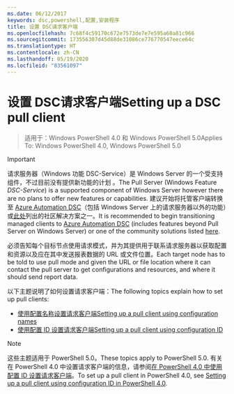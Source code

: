 ```yaml
---
ms.date: 06/12/2017
keywords: dsc,powershell,配置,安装程序
title: 设置 DSC请求客户端
ms.openlocfilehash: 7c68f4c59170c672e7573de7e7e595a60a81c966
ms.sourcegitcommit: 173556307d45d88de31086ce776770547eece64c
ms.translationtype: HT
ms.contentlocale: zh-CN
ms.lasthandoff: 05/19/2020
ms.locfileid: "83561097"
---
```

# <a name="setting-up-a-dsc-pull-client"></a><span data-ttu-id="a4862-103">设置 DSC请求客户端</span><span class="sxs-lookup"><span data-stu-id="a4862-103">Setting up a DSC pull client</span></span>

> <span data-ttu-id="a4862-104">适用于：Windows PowerShell 4.0 和 Windows PowerShell 5.0</span><span class="sxs-lookup"><span data-stu-id="a4862-104">Applies To: Windows PowerShell 4.0, Windows PowerShell 5.0</span></span>

> [!IMPORTANT]
> <span data-ttu-id="a4862-105">请求服务器（Windows 功能 DSC-Service）是 Windows Server 的一个受支持组件，不过目前没有提供新功能的计划  。</span><span class="sxs-lookup"><span data-stu-id="a4862-105">The Pull Server (Windows Feature *DSC-Service*) is a supported component of Windows Server however there are no plans to offer new features or capabilities.</span></span> <span data-ttu-id="a4862-106">建议开始将托管客户端转换至 [Azure Automation DSC](/azure/automation/automation-dsc-getting-started)（包括 Windows Server 上的请求服务器以外的功能）或[此处](pullserver.md#community-solutions-for-pull-service)列出的社区解决方案之一。</span><span class="sxs-lookup"><span data-stu-id="a4862-106">It is recommended to begin transitioning managed clients to [Azure Automation DSC](/azure/automation/automation-dsc-getting-started) (includes features beyond Pull Server on Windows Server) or one of the community solutions listed [here](pullserver.md#community-solutions-for-pull-service).</span></span>

<span data-ttu-id="a4862-107">必须告知每个目标节点使用请求模式，并为其提供用于联系请求服务器以获取配置和资源以及应在其中发送报表数据的 URL 或文件位置。</span><span class="sxs-lookup"><span data-stu-id="a4862-107">Each target node has to be told to use pull mode and given the URL or file location where it can contact the pull server to get configurations and resources, and where it should send report data.</span></span>

<span data-ttu-id="a4862-108">以下主题说明了如何设置请求客户端：</span><span class="sxs-lookup"><span data-stu-id="a4862-108">The following topics explain how to set up pull clients:</span></span>

* [<span data-ttu-id="a4862-109">使用配置名称设置请求客户端</span><span class="sxs-lookup"><span data-stu-id="a4862-109">Setting up a pull client using configuration names</span></span>](pullClientConfigNames.md)
* [<span data-ttu-id="a4862-110">使用配置 ID 设置请求客户端</span><span class="sxs-lookup"><span data-stu-id="a4862-110">Setting up a pull client using configuration ID</span></span>](pullClientConfigID.md)

> [!NOTE]
> <span data-ttu-id="a4862-111">这些主题适用于 PowerShell 5.0。</span><span class="sxs-lookup"><span data-stu-id="a4862-111">These topics apply to PowerShell 5.0.</span></span> <span data-ttu-id="a4862-112">有关在 PowerShell 4.0 中设置请求客户端的信息，请参阅[在 PowerShell 4.0 中使用配置 ID 设置请求客户端](pullClientConfigID4.md)。</span><span class="sxs-lookup"><span data-stu-id="a4862-112">To set up a pull client in PowerShell 4.0, see [Setting up a pull client using configuration ID in PowerShell 4.0](pullClientConfigID4.md).</span></span>
